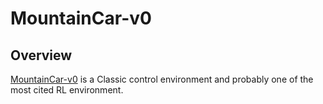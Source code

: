 # MountainCar-v0

## Overview

[MountainCar-v0](https://gym.openai.com/envs/MountainCar-v0) is a Classic control environment and probably one of the most cited RL environment.
